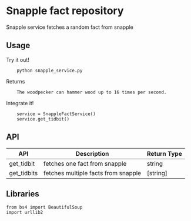 Snapple fact repository
=========

Snapple service fetches a random fact from snapple


Usage
------

Try it out!
```
    python snapple_service.py
```

Returns
```
    The woodpecker can hammer wood up to 16 times per second.
```
Integrate it!
```
    service = SnappleFactService()
    service.get_tidbit()
```

API
---------
    
| API       | Description                         | Return Type |
|-----------|-------------------------------------|-------------|
| get_tidbit  | fetches one fact from snapple       | string      |
| get_tidbits | fetches multiple facts from snapple | [string]    |

Libraries
-----------

```
from bs4 import BeautifulSoup                           
import urllib2                                          
```
